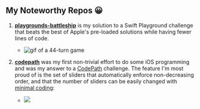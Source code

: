 ## My Noteworthy Repos 😀 ##
1. [**playgrounds-battleship**](https://github.com/bsoo920/playgrounds-battleship) is my solution to a Swift Playground challenge that beats the best of Apple's pre-loaded solutions while having fewer lines of code.
    - <img src='https://i.imgur.com/AoDYf7B.gif' title='44-turn game' width='' alt='gif of a 44-turn game' />

1. [**codepath**](https://github.com/bsoo920/codepath) was my first non-trivial effort to do some iOS programming and was my answer to a [CodePath](https://codepath.org/) challenge.  The feature I'm most proud of is the set of sliders that automatically enforce non-decreasing order, and that the number of sliders can be easily changed with [minimal coding](https://github.com/bsoo920/codepath/blob/436610feaf3d2dd2745f00ed45d390bb7ece45d3/tippy/SettingsViewController.swift#L162):

    - <img src='https://i.imgur.com/0FtWBo6.gif'/>


<!---
bsoo920/bsoo920 is a ✨ special ✨ repository because its `README.md` (this file) appears on your GitHub profile.
You can click the Preview link to take a look at your changes.
--->
